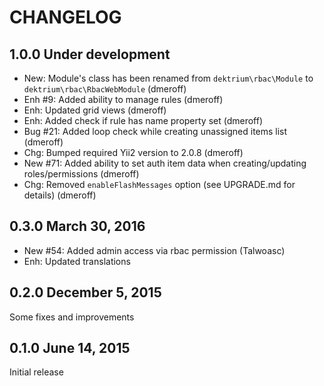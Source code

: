 # CHANGELOG

## 1.0.0 Under development

- New: Module's class has been renamed from `dektrium\rbac\Module` to `dektrium\rbac\RbacWebModule` (dmeroff)
- Enh #9: Added ability to manage rules (dmeroff)
- Enh: Updated grid views (dmeroff)
- Enh: Added check if rule has name property set (dmeroff)
- Bug #21: Added loop check while creating unassigned items list (dmeroff)
- Chg: Bumped required Yii2 version to 2.0.8 (dmeroff)
- New #71: Added ability to set auth item data when creating/updating roles/permissions (dmeroff)
- Chg: Removed `enableFlashMessages` option (see UPGRADE.md for details) (dmeroff)

## 0.3.0 March 30, 2016

- New #54: Added admin access via rbac permission (Talwoasc)
- Enh: Updated translations

## 0.2.0 December 5, 2015

Some fixes and improvements

## 0.1.0 June 14, 2015

Initial release
